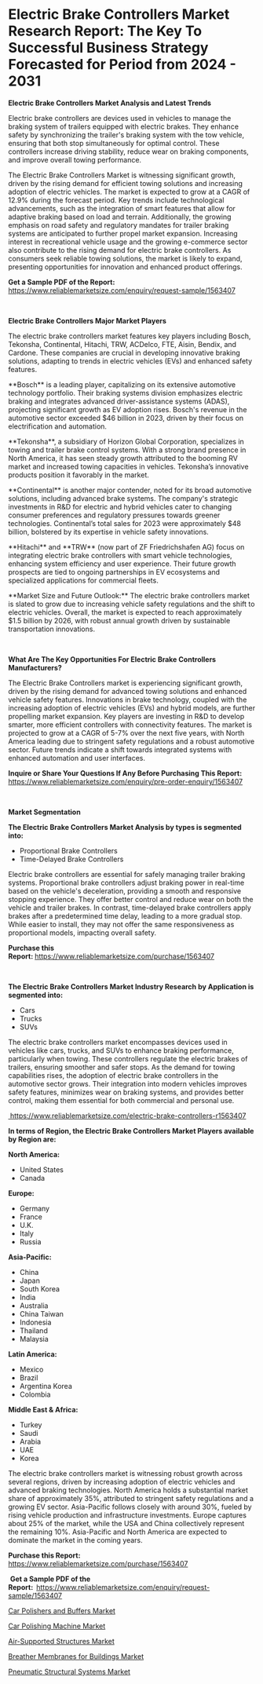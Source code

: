 <p><h1>Electric Brake Controllers Market Research Report: The Key To Successful Business Strategy Forecasted for Period from 2024 - 2031</h1></p><p><strong>Electric Brake Controllers Market Analysis and Latest Trends</strong></p>
<p><p>Electric brake controllers are devices used in vehicles to manage the braking system of trailers equipped with electric brakes. They enhance safety by synchronizing the trailer's braking system with the tow vehicle, ensuring that both stop simultaneously for optimal control. These controllers increase driving stability, reduce wear on braking components, and improve overall towing performance.</p><p>The Electric Brake Controllers Market is witnessing significant growth, driven by the rising demand for efficient towing solutions and increasing adoption of electric vehicles. The market is expected to grow at a CAGR of 12.9% during the forecast period. Key trends include technological advancements, such as the integration of smart features that allow for adaptive braking based on load and terrain. Additionally, the growing emphasis on road safety and regulatory mandates for trailer braking systems are anticipated to further propel market expansion. Increasing interest in recreational vehicle usage and the growing e-commerce sector also contribute to the rising demand for electric brake controllers. As consumers seek reliable towing solutions, the market is likely to expand, presenting opportunities for innovation and enhanced product offerings.</p></p>
<p><strong>Get a Sample PDF of the Report:&nbsp;</strong> <a href="https://www.reliablemarketsize.com/enquiry/request-sample/1563407?utm_campaign=1103&utm_medium=2&utm_source=Github&utm_content=ia&utm_term=03112024&utm_id=electric-brake-controllers">https://www.reliablemarketsize.com/enquiry/request-sample/1563407</a></p>
<p>&nbsp;</p>
<p><strong>Electric Brake Controllers Major Market Players</strong></p>
<p><p>The electric brake controllers market features key players including Bosch, Tekonsha, Continental, Hitachi, TRW, ACDelco, FTE, Aisin, Bendix, and Cardone. These companies are crucial in developing innovative braking solutions, adapting to trends in electric vehicles (EVs) and enhanced safety features.</p><p>**Bosch** is a leading player, capitalizing on its extensive automotive technology portfolio. Their braking systems division emphasizes electric braking and integrates advanced driver-assistance systems (ADAS), projecting significant growth as EV adoption rises. Bosch's revenue in the automotive sector exceeded $46 billion in 2023, driven by their focus on electrification and automation.</p><p>**Tekonsha**, a subsidiary of Horizon Global Corporation, specializes in towing and trailer brake control systems. With a strong brand presence in North America, it has seen steady growth attributed to the booming RV market and increased towing capacities in vehicles. Tekonsha’s innovative products position it favorably in the market.</p><p>**Continental** is another major contender, noted for its broad automotive solutions, including advanced brake systems. The company's strategic investments in R&D for electric and hybrid vehicles cater to changing consumer preferences and regulatory pressures towards greener technologies. Continental’s total sales for 2023 were approximately $48 billion, bolstered by its expertise in vehicle safety innovations.</p><p>**Hitachi** and **TRW** (now part of ZF Friedrichshafen AG) focus on integrating electric brake controllers with smart vehicle technologies, enhancing system efficiency and user experience. Their future growth prospects are tied to ongoing partnerships in EV ecosystems and specialized applications for commercial fleets.</p><p>**Market Size and Future Outlook:** The electric brake controllers market is slated to grow due to increasing vehicle safety regulations and the shift to electric vehicles. Overall, the market is expected to reach approximately $1.5 billion by 2026, with robust annual growth driven by sustainable transportation innovations.</p></p>
<p>&nbsp;</p>
<p><strong>What Are The Key Opportunities For Electric Brake Controllers Manufacturers?</strong></p>
<p><p>The Electric Brake Controllers market is experiencing significant growth, driven by the rising demand for advanced towing solutions and enhanced vehicle safety features. Innovations in brake technology, coupled with the increasing adoption of electric vehicles (EVs) and hybrid models, are further propelling market expansion. Key players are investing in R&D to develop smarter, more efficient controllers with connectivity features. The market is projected to grow at a CAGR of 5-7% over the next five years, with North America leading due to stringent safety regulations and a robust automotive sector. Future trends indicate a shift towards integrated systems with enhanced automation and user interfaces.</p></p>
<p><strong>Inquire or Share Your Questions If Any Before Purchasing This Report:</strong> <a href="https://www.reliablemarketsize.com/enquiry/pre-order-enquiry/1563407?utm_campaign=1103&utm_medium=2&utm_source=Github&utm_content=ia&utm_term=03112024&utm_id=electric-brake-controllers">https://www.reliablemarketsize.com/enquiry/pre-order-enquiry/1563407</a></p>
<p>&nbsp;</p>
<p><strong>Market Segmentation</strong></p>
<p><strong>The Electric Brake Controllers Market Analysis by types is segmented into:</strong></p>
<p><ul><li>Proportional Brake Controllers</li><li>Time-Delayed Brake Controllers</li></ul></p>
<p><p>Electric brake controllers are essential for safely managing trailer braking systems. Proportional brake controllers adjust braking power in real-time based on the vehicle's deceleration, providing a smooth and responsive stopping experience. They offer better control and reduce wear on both the vehicle and trailer brakes. In contrast, time-delayed brake controllers apply brakes after a predetermined time delay, leading to a more gradual stop. While easier to install, they may not offer the same responsiveness as proportional models, impacting overall safety.</p></p>
<p><strong>Purchase this Report:&nbsp;</strong><a href="https://www.reliablemarketsize.com/purchase/1563407?utm_campaign=1103&utm_medium=2&utm_source=Github&utm_content=ia&utm_term=03112024&utm_id=electric-brake-controllers">https://www.reliablemarketsize.com/purchase/1563407</a></p>
<p>&nbsp;</p>
<p><strong>The Electric Brake Controllers Market Industry Research by Application is segmented into:</strong></p>
<p><ul><li>Cars</li><li>Trucks</li><li>SUVs</li></ul></p>
<p><p>The electric brake controllers market encompasses devices used in vehicles like cars, trucks, and SUVs to enhance braking performance, particularly when towing. These controllers regulate the electric brakes of trailers, ensuring smoother and safer stops. As the demand for towing capabilities rises, the adoption of electric brake controllers in the automotive sector grows. Their integration into modern vehicles improves safety features, minimizes wear on braking systems, and provides better control, making them essential for both commercial and personal use.</p></p>
<p><a href="https://www.reliablemarketsize.com/electric-brake-controllers-r1563407?utm_campaign=1103&utm_medium=2&utm_source=Github&utm_content=ia&utm_term=03112024&utm_id=electric-brake-controllers">&nbsp;https://www.reliablemarketsize.com/electric-brake-controllers-r1563407</a></p>
<p><strong>In terms of Region, the Electric Brake Controllers Market Players available by Region are:</strong></p>
<p>
    <p> <strong> North America: </strong>
        <ul>
            <li>United States</li>
            <li>Canada</li>
        </ul>
        </p> 
    <p> <strong> Europe: </strong>
        <ul>
            <li>Germany</li>
            <li>France</li>
            <li>U.K.</li>
            <li>Italy</li>
            <li>Russia</li>
        </ul>
        </p> 
    <p> <strong> Asia-Pacific: </strong>
        <ul>
            <li>China</li>
            <li>Japan</li>
            <li>South Korea</li>
            <li>India</li>
            <li>Australia</li>
            <li>China Taiwan</li>
            <li>Indonesia</li>
            <li>Thailand</li>
            <li>Malaysia</li>
        </ul>
        </p> 
    <p> <strong> Latin America: </strong>
        <ul>
            <li>Mexico</li>
            <li>Brazil</li>
            <li>Argentina Korea</li>
            <li>Colombia</li>
        </ul>
        </p> 
    <p> <strong> Middle East & Africa: </strong>
        <ul>
            <li>Turkey</li>
            <li>Saudi</li>
            <li>Arabia</li>
            <li>UAE</li>
            <li>Korea</li>
        </ul>
    </p>
    </p>
<p><p>The electric brake controllers market is witnessing robust growth across several regions, driven by increasing adoption of electric vehicles and advanced braking technologies. North America holds a substantial market share of approximately 35%, attributed to stringent safety regulations and a growing EV sector. Asia-Pacific follows closely with around 30%, fueled by rising vehicle production and infrastructure investments. Europe captures about 25% of the market, while the USA and China collectively represent the remaining 10%. Asia-Pacific and North America are expected to dominate the market in the coming years.</p></p>
<p><strong>Purchase this Report: </strong><a href="https://www.reliablemarketsize.com/purchase/1563407?utm_campaign=1103&utm_medium=2&utm_source=Github&utm_content=ia&utm_term=03112024&utm_id=electric-brake-controllers">https://www.reliablemarketsize.com/purchase/1563407</a></p>
<p>&nbsp;<strong>Get a Sample PDF of the Report:&nbsp;&nbsp;</strong><a href="https://www.reliablemarketsize.com/enquiry/request-sample/1563407?utm_campaign=1103&utm_medium=2&utm_source=Github&utm_content=ia&utm_term=03112024&utm_id=electric-brake-controllers">https://www.reliablemarketsize.com/enquiry/request-sample/1563407</a></p>
<p><strong></strong></p>
<p><p><a href="https://github.com/chr1i1herth/Market-Research-Report-List-1/blob/main/car-polishers-and-buffers-market.md?utm_campaign=1103&utm_medium=2&utm_source=Github&utm_content=ia&utm_term=03112024&utm_id=electric-brake-controllers">Car Polishers and Buffers Market</a></p><p><a href="https://github.com/gdfhhhj/Market-Research-Report-List-6/blob/main/car-polishing-machine-market.md?utm_campaign=1103&utm_medium=2&utm_source=Github&utm_content=ia&utm_term=03112024&utm_id=electric-brake-controllers">Car Polishing Machine Market</a></p><p><a href="https://www.linkedin.com/pulse/strategic-insights-global-air-supported-structures-market-trends-jsfuf?utm_campaign=1103&utm_medium=2&utm_source=Github&utm_content=ia&utm_term=03112024&utm_id=electric-brake-controllers">Air-Supported Structures Market</a></p><p><a href="https://www.linkedin.com/pulse/breather-membranes-buildings-market-forecast-global-trends-analysis-wowrf?utm_campaign=1103&utm_medium=2&utm_source=Github&utm_content=ia&utm_term=03112024&utm_id=electric-brake-controllers">Breather Membranes for Buildings Market</a></p><p><a href="https://www.linkedin.com/pulse/investing-pneumatic-structural-systems-market-trends-leading-hjrgf?utm_campaign=1103&utm_medium=2&utm_source=Github&utm_content=ia&utm_term=03112024&utm_id=electric-brake-controllers">Pneumatic Structural Systems Market</a></p></p>